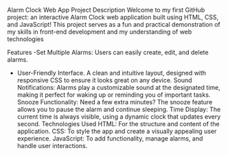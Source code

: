 Alarm Clock Web App
 Project Description
Welcome to my first GitHub project: an interactive Alarm Clock web application built using HTML, CSS, and JavaScript! This project serves as a fun and practical demonstration of my skills in front-end development and my understanding of web technologies


Features
-Set Multiple Alarms: Users can easily create, edit, and delete alarms.
- User-Friendly Interface. A clean and intuitive layout, designed with responsive CSS to ensure it looks great on any device.
Sound Notifications: Alarms play a customizable sound at the designated time, making it perfect for waking up or reminding you of important tasks.
Snooze Functionality: Need a few extra minutes? The snooze feature allows you to pause the alarm and continue sleeping.
Time Display: The current time is always visible, using a dynamic clock that updates every second.
 Technologies Used
HTML: For the structure and content of the application.
CSS: To style the app and create a visually appealing user experience.
JavaScript: To add functionality, manage alarms, and handle user interactions.

